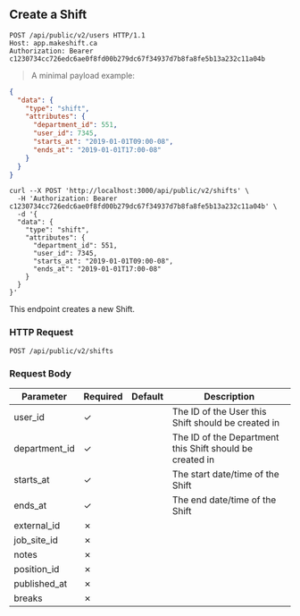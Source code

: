 ## Create a Shift

```http
POST /api/public/v2/users HTTP/1.1
Host: app.makeshift.ca
Authorization: Bearer c1230734cc726edc6ae0f8fd00b279dc67f34937d7b8fa8fe5b13a232c11a04b
```

> A minimal payload example:

```json
{
  "data": {
    "type": "shift",
    "attributes": {
      "department_id": 551,
      "user_id": 7345,
      "starts_at": "2019-01-01T09:00-08",
      "ends_at": "2019-01-01T17:00-08"
    }
  }
}
```

```shell
curl --X POST 'http://localhost:3000/api/public/v2/shifts' \
  -H 'Authorization: Bearer c1230734cc726edc6ae0f8fd00b279dc67f34937d7b8fa8fe5b13a232c11a04b' \
  -d '{
  "data": {
    "type": "shift",
    "attributes": {
      "department_id": 551,
      "user_id": 7345,
      "starts_at": "2019-01-01T09:00-08",
      "ends_at": "2019-01-01T17:00-08"
    }
  }
}'
```

This endpoint creates a new Shift. 

### HTTP Request

`POST /api/public/v2/shifts`

### Request Body

Parameter          | Required | Default     | Description
---------          | -------- | -------     | -----------
user_id            | ✓        |             | The ID of the User this Shift should be created in
department_id      | ✓        |             | The ID of the Department this Shift should be created in
starts_at          | ✓        |             | The start date/time of the Shift
ends_at            | ✓        |             | The end date/time of the Shift
external_id        | ✗        |             |
job_site_id        | ✗        |             |
notes              | ✗        |             |
position_id        | ✗        |             |
published_at       | ✗        |             |
breaks             | ✗        |             |

